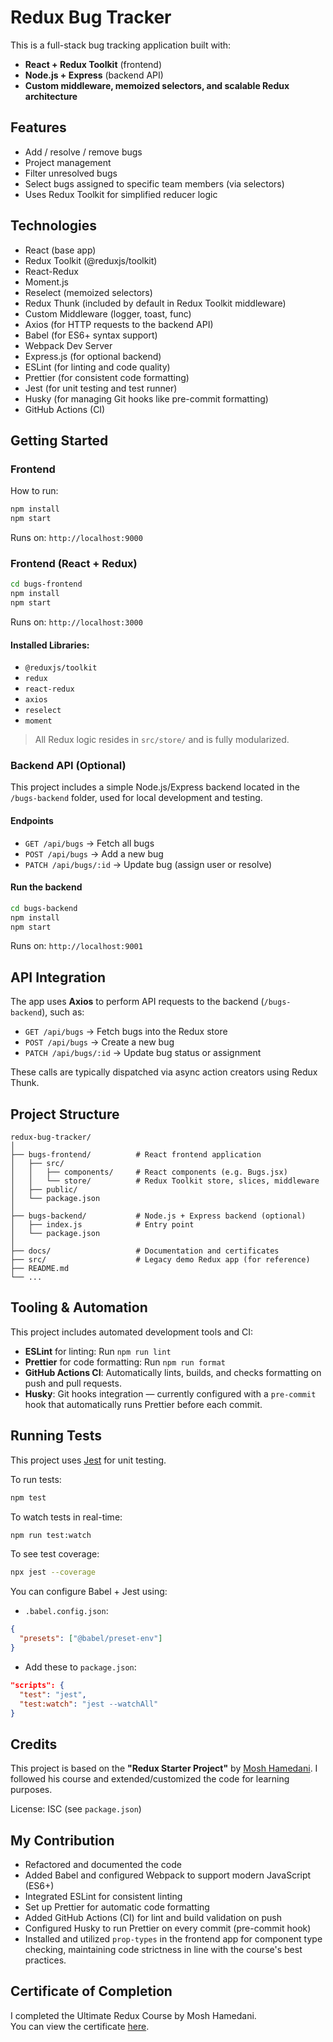 # Redux Bug Tracker

This is a full-stack bug tracking application built with:

- **React + Redux Toolkit** (frontend)
- **Node.js + Express** (backend API)
- **Custom middleware, memoized selectors, and scalable Redux architecture**

## Features

- Add / resolve / remove bugs
- Project management
- Filter unresolved bugs
- Select bugs assigned to specific team members (via selectors)
- Uses Redux Toolkit for simplified reducer logic

## Technologies

- React (base app)
- Redux Toolkit (@reduxjs/toolkit)
- React-Redux
- Moment.js
- Reselect (memoized selectors)
- Redux Thunk (included by default in Redux Toolkit middleware)
- Custom Middleware (logger, toast, func)
- Axios (for HTTP requests to the backend API)
- Babel (for ES6+ syntax support)
- Webpack Dev Server
- Express.js (for optional backend)
- ESLint (for linting and code quality)
- Prettier (for consistent code formatting)
- Jest (for unit testing and test runner)
- Husky (for managing Git hooks like pre-commit formatting)
- GitHub Actions (CI)

## Getting Started

### Frontend

How to run: 

```bash
npm install
npm start
```

Runs on: `http://localhost:9000`

### Frontend (React + Redux)

```bash
cd bugs-frontend
npm install
npm start
```

Runs on: `http://localhost:3000`

#### Installed Libraries:
- `@reduxjs/toolkit`
- `redux`
- `react-redux`
- `axios`
- `reselect`
- `moment`
  

> All Redux logic resides in `src/store/` and is fully modularized.

### Backend API (Optional)

This project includes a simple Node.js/Express backend located in the `/bugs-backend` folder, used for local development and testing.

#### Endpoints

- `GET /api/bugs` → Fetch all bugs
- `POST /api/bugs` → Add a new bug
- `PATCH /api/bugs/:id` → Update bug (assign user or resolve)

#### Run the backend

```bash
cd bugs-backend
npm install
npm start
```

Runs on: `http://localhost:9001`

## API Integration

The app uses **Axios** to perform API requests to the backend (`/bugs-backend`), such as:

- `GET /api/bugs` → Fetch bugs into the Redux store
- `POST /api/bugs` → Create a new bug
- `PATCH /api/bugs/:id` → Update bug status or assignment

These calls are typically dispatched via async action creators using Redux Thunk.

## Project Structure

```
redux-bug-tracker/
│
├── bugs-frontend/          # React frontend application
│   ├── src/
│   │   ├── components/     # React components (e.g. Bugs.jsx)
│   │   └── store/          # Redux Toolkit store, slices, middleware
│   ├── public/
│   └── package.json
│
├── bugs-backend/           # Node.js + Express backend (optional)
│   ├── index.js            # Entry point
│   └── package.json
│
├── docs/                   # Documentation and certificates
├── src/                    # Legacy demo Redux app (for reference)
├── README.md
└── ...
```

## Tooling & Automation

This project includes automated development tools and CI:

- **ESLint** for linting: Run `npm run lint`
- **Prettier** for code formatting: Run `npm run format`
- **GitHub Actions CI**: Automatically lints, builds, and checks formatting on push and pull requests.
- **Husky**: Git hooks integration — currently configured with a `pre-commit` hook that automatically runs Prettier before each commit.

## Running Tests

This project uses [Jest](https://jestjs.io/) for unit testing.

To run tests:

```bash
npm test
```

To watch tests in real-time:

```bash
npm run test:watch
```

To see test coverage:

```bash
npx jest --coverage
```

You can configure Babel + Jest using:

- `.babel.config.json`:

```json
{
  "presets": ["@babel/preset-env"]
}
```

- Add these to `package.json`:

```json
"scripts": {
  "test": "jest",
  "test:watch": "jest --watchAll"
}
```

## Credits

This project is based on the **"Redux Starter Project"** by [Mosh Hamedani](https://codewithmosh.com/).
I followed his course and extended/customized the code for learning purposes.

License: ISC (see `package.json`)

## My Contribution

- Refactored and documented the code
- Added Babel and configured Webpack to support modern JavaScript (ES6+)
- Integrated ESLint for consistent linting
- Set up Prettier for automatic code formatting
- Added GitHub Actions (CI) for lint and build validation on push
- Configured Husky to run Prettier on every commit (pre-commit hook)
- Installed and utilized `prop-types` in the frontend app for component type checking, maintaining code strictness in line with the course's best practices.


## Certificate of Completion

I completed the Ultimate Redux Course by Mosh Hamedani.  
You can view the certificate [here](docs/certificate/certificate-of-completion-for-the-ultimate-redux-course.pdf).
